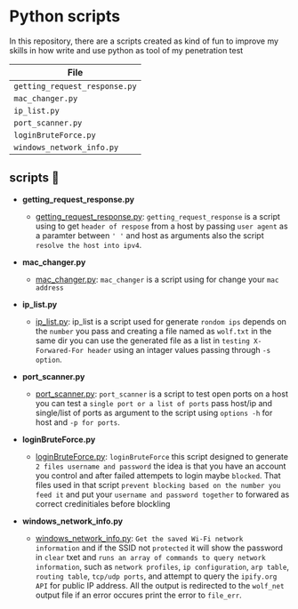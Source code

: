 # Python scripts

In this repository, there are a scripts created as kind of fun to improve my skills in how write and use python
as tool of my penetration test

| File                            |
| ------------------------------- | 
| `getting_request_response.py`   | 
| `mac_changer.py`                | 
| `ip_list.py`                    | 
| `port_scanner.py`               | 
| `loginBruteForce.py`            | 
| `windows_network_info.py`       | 

## scripts :page_with_curl:

* **getting_request_response.py**
  * [getting_request_response.py](./getting_request_response.py): `getting_request_response` is a script using to get `header of respose` from a host by passing `user agent` as a paramter between `' '` and host as arguments also the script `resolve the host into ipv4`.

* **mac_changer.py**
  * [mac_changer.py](./mac_changer.py): `mac_changer` is a script using for change your `mac address` 

* **ip_list.py**
  * [ip_list.py](./GenerateRandomIpList.py): ip_list is a script used for generate `rondom ips` depends on the `number` you pass and creating a file named as `wolf.txt` in the same dir you can use the generated file as a list in `testing X-Forwared-For header` using an intager values passing through `-s option`.

* **port_scanner.py**
  * [port_scanner.py](./port_scanner.py): `port_scanner` is a script to test open ports on a host you can test a `single port or a list of ports` pass host/ip and single/list of ports as argument to the script using `options -h` for host and `-p for ports`.

* **loginBruteForce.py**
  * [loginBruteForce.py](./loginBruteForce.py): `loginBruteForce` this script designed to generate `2 files username and password` the idea is that you have an account you control and after failed attempets to login maybe `blocked`.
  That files used in that script `prevent blocking based on the number you feed it` and put your `username and password together` to forwared as correct credinitiales before blockling

* **windows_network_info.py**
  * [windows_network_info.py](./windows_network_info.py):  `Get the saved Wi-Fi network information` and if the SSID not `protected` it will show the password in `clear` txet  and `runs an array of commands to query network information`, such as `network profiles`,
    `ip configuration`, `arp table`, `routing table`, `tcp/udp ports`, and attempt to query the `ipify.org API` for public IP address. All the output is redirected to the `wolf_net` output file if an error occures print the error to `file_err`.

